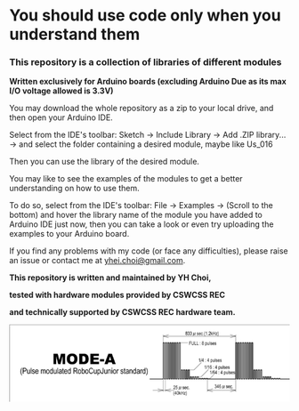 # You should use code only when you understand them

### This repository is a collection of libraries of different modules

**Written exclusively for Arduino boards (excluding Arduino Due as its max I/O voltage allowed is 3.3V)**

You may download the whole repository as a zip to your local drive, and then open your Arduino IDE.

Select from the IDE's toolbar: Sketch -> Include Library -> Add .ZIP library... -> and select the folder containing a desired module, maybe like Us_016



Then you can use the library of the desired module.

You may like to see the examples of the modules to get a better understanding on how to use them.

To do so, select from the IDE's toolbar: File -> Examples -> (Scroll to the bottom) and hover the library name of the module you have added to Arduino IDE just now, then you can take a look or even try uploading the examples to your Arduino board.



If you find any problems with my code (or face any difficulties), please raise an issue or contact me at yhei.choi@gmail.com.

**This repository is written and maintained by YH Choi,**

**tested with hardware modules provided by CSWCSS REC**

**and technically supported by CSWCSS REC hardware team.**

![](Ningor_ir/ball_pulse_graph.png)